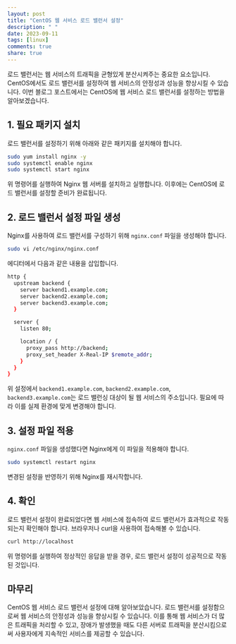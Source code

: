 ```yaml
---
layout: post
title: "CentOS 웹 서비스 로드 밸런서 설정"
description: " "
date: 2023-09-11
tags: [linux]
comments: true
share: true
---
```


로드 밸런서는 웹 서비스의 트래픽을 균형있게 분산시켜주는 중요한 요소입니다. CentOS에서도 로드 밸런서를 설정하여 웹 서비스의 안정성과 성능을 향상시킬 수 있습니다. 이번 블로그 포스트에서는 CentOS에 웹 서비스 로드 밸런서를 설정하는 방법을 알아보겠습니다.

## 1. 필요 패키지 설치

로드 밸런서를 설정하기 위해 아래와 같은 패키지를 설치해야 합니다.

```bash
sudo yum install nginx -y
sudo systemctl enable nginx
sudo systemctl start nginx
```

위 명령어를 실행하여 Nginx 웹 서버를 설치하고 실행합니다. 이후에는 CentOS에 로드 밸런서를 설정할 준비가 완료됩니다.

## 2. 로드 밸런서 설정 파일 생성

Nginx를 사용하여 로드 밸런서를 구성하기 위해 `nginx.conf` 파일을 생성해야 합니다.

```bash
sudo vi /etc/nginx/nginx.conf
```

에디터에서 다음과 같은 내용을 삽입합니다.

```bash
http {
  upstream backend {
    server backend1.example.com;
    server backend2.example.com;
    server backend3.example.com;
  }

  server {
    listen 80;

    location / {
      proxy_pass http://backend;
      proxy_set_header X-Real-IP $remote_addr;
    }
  }
}
```

위 설정에서 `backend1.example.com`, `backend2.example.com`, `backend3.example.com`는 로드 밸런싱 대상이 될 웹 서비스의 주소입니다. 필요에 따라 이를 실제 환경에 맞게 변경해야 합니다.

## 3. 설정 파일 적용

`nginx.conf` 파일을 생성했다면 Nginx에게 이 파일을 적용해야 합니다.

```bash
sudo systemctl restart nginx
```

변경된 설정을 반영하기 위해 Nginx를 재시작합니다.

## 4. 확인

로드 밸런서 설정이 완료되었다면 웹 서비스에 접속하여 로드 밸런서가 효과적으로 작동되는지 확인해야 합니다. 브라우저나 curl을 사용하여 접속해볼 수 있습니다.

```bash
curl http://localhost
```

위 명령어를 실행하여 정상적인 응답을 받을 경우, 로드 밸런서 설정이 성공적으로 작동된 것입니다.

## 마무리

CentOS 웹 서비스 로드 밸런서 설정에 대해 알아보았습니다. 로드 밸런서를 설정함으로써 웹 서비스의 안정성과 성능을 향상시킬 수 있습니다. 이를 통해 웹 서비스가 더 많은 트래픽을 처리할 수 있고, 장애가 발생했을 때도 다른 서버로 트래픽을 분산시킴으로써 사용자에게 지속적인 서비스를 제공할 수 있습니다.
